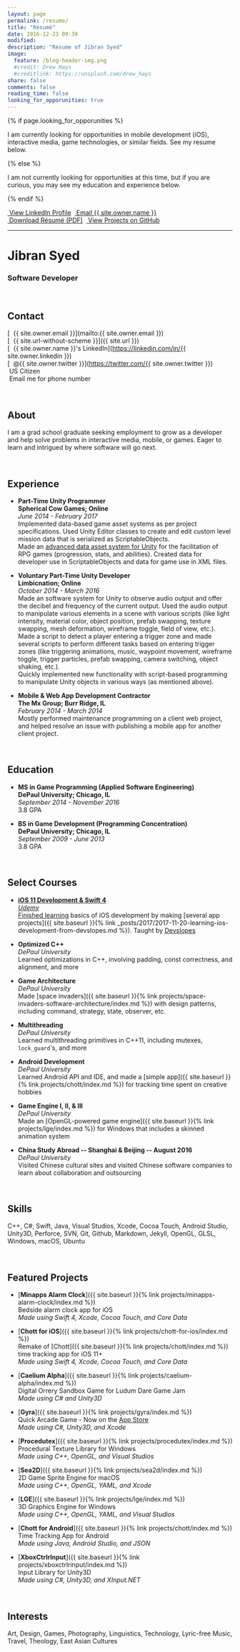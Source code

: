 ```yaml
---
layout: page
permalink: /resume/
title: "Résumé"
date: 2016-12-23 09:39
modified:
description: "Resume of Jibran Syed"
image:
  feature: /blog-header-img.png
  #credit: Drew Hays
  #creditlink: https://unsplash.com/drew_hays
share: false
comments: false
reading_time: false
looking_for_opporunities: true
---
```


{% if page.looking_for_opporunities %}

I am currently looking for opportunities in mobile development (iOS), interactive media, game technologies, or similar fields. See my resume below.

{% else %}

I am not currently looking for opportunities at this time, but if you are curious, you may see my education and experience below.

{% endif %}


<div style="display: flex;">
    <div markdown="0">
        <a href="https://linkedin.com/in/{{ site.owner.linkedin }}" class="btn">
            <i class="fa fa-lg fa-linkedin" aria-hidden="true"></i> &nbsp;View LinkedIn Profile
        </a>
    </div>&nbsp;&nbsp;
    <div markdown="0">
        <a href="mailto:{{ site.owner.email }}" class="btn">
            <i class="fa fa-lg fa-envelope" aria-hidden="true"></i> &nbsp;Email {{ site.owner.name }}
        </a>
    </div>
</div>
<div style="display: flex;">
    <div markdown="0">
        <a href="https://www.dropbox.com/s/jn5ozpopfrmhen7/JibranSyed_Resume.pdf" class="btn">
            <i class="fa fa-lg fa-file-pdf-o" aria-hidden="true"></i> &nbsp;Download Résumé (PDF)
        </a>
    </div>&nbsp;&nbsp;
    <div markdown="0">
        <a href="https://github.com/{{ site.owner.github }}?tab=repositories" class="btn">
            <i class="fa fa-lg fa-github" aria-hidden="true"></i> &nbsp;View Projects on GitHub
        </a>
    </div>
</div>


----------------------


# Jibran Syed

### Software Developer

<br/>  

## Contact

[<i class="fa fa-envelope" aria-hidden="true"></i> &nbsp;{{ site.owner.email }}](mailto:{{ site.owner.email }})  
[<i class="fa fa-home" aria-hidden="true"></i> &nbsp;{{ site.url-without-scheme }}]({{ site.url }})  
[<i class="fa fa-linkedin" aria-hidden="true"></i> &nbsp;{{ site.owner.name }}'s LinkedIn](https://linkedin.com/in/{{ site.owner.linkedin }})  
[<i class="fa fa-twitter" aria-hidden="true"></i> &nbsp;@{{ site.owner.twitter }}](https://twitter.com/{{ site.owner.twitter }})  
<i class="fa fa-flag" aria-hidden="true"></i> &nbsp;US Citizen  
<i class="fa fa-phone" aria-hidden="true"></i> &nbsp;Email me for phone number

<br/>

## About

I am a grad school graduate seeking employment to grow as a developer and help solve problems in interactive media, mobile, or games. Eager to learn and intrigued by where software will go next.

<br/>

## Experience

- **Part-Time Unity Programmer**  
  **Spherical Cow Games; Online**  
  *June 2014 - February 2017*  
  Implemented data-based game asset systems as per project specifications.
  Used Unity Editor classes to create and edit custom level mission data that is serialized as ScriptableObjects.  
  Made an [advanced data asset system for Unity](https://github.com/JISyed/SphericalCow-UnityRpgData) for the facilitation of RPG games (progression, stats, and abilities). Created data for developer use in ScriptableObjects and data for game use in XML files.

 - **Voluntary Part-Time Unity Developer**  
   **Limbicnation; Online**  
   *October 2014 - March 2016*  
   Made an software system for Unity to observe audio output and offer the decibel and frequency of the current output. Used the audio output to manipulate various elements in a scene with various scripts (like light intensity, material color, object position, prefab swapping, texture swapping, mesh deformation, wireframe toggle, field of view, etc.).  
   Made a script to detect a player entering a trigger zone and made several scripts to perform different tasks based on entering trigger zones (like triggering animations, music, waypoint movement, wireframe toggle, trigger particles, prefab swapping, camera switching, object shaking, etc.).  
   Quickly implemented new functionality with script-based programming to manipulate Unity objects in various ways (as mentioned above).

 - **Mobile & Web App Development Contractor**  
   **The Mx Group; Burr Ridge, IL**  
   *February 2014 - March 2014*  
   Mostly performed maintenance programming on a client web project, and helped resolve an issue with publishing a mobile app for another client project.

<br/>

## Education

 - **MS in Game Programming (Applied Software Engineering)**  
   **DePaul University; Chicago, IL**  
   *September 2014 - November 2016*  
   3.8 GPA

 - **BS in Game Development (Programming Concentration)**  
   **DePaul University; Chicago, IL**  
   *September 2009 - June 2013*  
   3.8 GPA

<br/>

## Select Courses

 - **[iOS 11 Development & Swift 4](https://www.udemy.com/devslopes-ios11/)**  
   *[Udemy](https://www.udemy.com/)*  
   [Finished learning](https://www.udemy.com/certificate/UC-68TLAGBR/) basics of iOS development by making [several app projects]({{ site.baseurl }}{% link _posts/2017/2017-11-20-learning-ios-development-from-devslopes.md %}). Taught by [Devslopes](https://devslopes.com/)

 - **Optimized C++**  
   *DePaul University*  
   Learned optimizations in C++, involving padding, const correctness, and alignment, and more

 - **Game Architecture**  
   *DePaul University*  
   Made [space invaders]({{ site.baseurl }}{% link projects/space-invaders-software-architecture/index.md %}) with design patterns, including command, strategy, state, observer, etc.

 - **Multithreading**  
   *DePaul University*  
   Learned multithreading primitives in C++11, including mutexes, `lock_guard`'s, and more

 - **Android Development**  
   *DePaul University*  
   Learned Android API and IDE, and made a [simple app]({{ site.baseurl }}{% link projects/chott/index.md %}) for tracking time spent on creative hobbies

 - **Game Engine I, II, & III**  
   *DePaul University*  
   Made an [OpenGL-powered game engine]({{ site.baseurl }}{% link projects/lge/index.md %}) for Windows that includes a skinned animation system

 - **China Study Abroad -- Shanghai & Beijing -- August 2016**  
   *DePaul University*  
   Visited Chinese cultural sites and visited Chinese software companies to learn about collaboration and outsourcing

<br/>

## Skills

C++, C#, Swift, Java, Visual Studios, Xcode, Cocoa Touch, Android Studio, Unity3D, Perforce, SVN, Git, Github, Markdown, Jekyll, OpenGL, GLSL, Windows, macOS, Ubuntu

<br/>

## Featured Projects

 - [**Minapps Alarm Clock**]({{ site.baseurl }}{% link projects/minapps-alarm-clock/index.md %})  
   Bedside alarm clock app for iOS  
   *Made using Swift 4, Xcode, Cocoa Touch, and Core Data*

 - [**Chott for iOS**]({{ site.baseurl }}{% link projects/chott-for-ios/index.md %})  
   Remake of [Chott]({{ site.baseurl }}{% link projects/chott/index.md %}) time tracking app for iOS 11+  
   *Made using Swift 4, Xcode, Cocoa Touch, and Core Data*

 - [**Caelium Alpha**]({{ site.baseurl }}{% link projects/caelium-alpha/index.md %})  
   Digital Orrery Sandbox Game for Ludum Dare Game Jam  
   *Made using C# and Unity3D*

 - [**Gyra**]({{ site.baseurl }}{% link projects/gyra/index.md %})  
   Quick Arcade Game - Now on the [App Store](https://itunes.apple.com/us/app/gyra-ludum-dare-34-game/id1311941156)  
   *Made using C#, Unity3D, and Xcode*

 - [**Procedutex**]({{ site.baseurl }}{% link projects/procedutex/index.md %})  
   Procedural Texture Library for Windows  
   *Made using C++, OpenGL, and Visual Studios*

 - [**Sea2D**]({{ site.baseurl }}{% link projects/sea2d/index.md %})  
   2D Game Sprite Engine for macOS  
   *Made using C++, OpenGL, YAML, and Xcode*

 - [**LGE**]({{ site.baseurl }}{% link projects/lge/index.md %})  
   3D Graphics Engine for Windows  
   *Made using C++, OpenGL, YAML, and Visual Studios*

 - [**Chott for Android**]({{ site.baseurl }}{% link projects/chott/index.md %})  
   Time Tracking App for Android  
   *Made using Java, Android Studio, and JSON*

 - [**XboxCtrlrInput**]({{ site.baseurl }}{% link projects/xboxctrlrinput/index.md %})  
   Input Library for Unity3D  
   *Made using C#, Unity3D, and XInput.NET*

<br/>

## Interests

Art, Design, Games, Photography, Linguistics, Technology, Lyric-free Music, Travel, Theology,  East Asian Cultures
